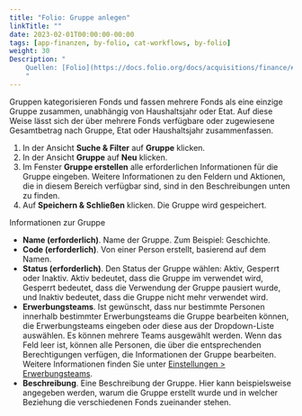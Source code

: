 ```yaml
---
title: "Folio: Gruppe anlegen"
linkTitle: ""
date: 2023-02-01T00:00:00-00:00
tags: [app-finanzen, by-folio, cat-workflows, by-folio]
weight: 30
Description: "
    Quellen: [Folio](https://docs.folio.org/docs/acquisitions/finance/#creating-a-group) & [GBV](https://info.gbv.de/display/FOLIOGBVEXTERN/Folio:+Gruppe+anlegen)
    "
---
```


Gruppen kategorisieren Fonds und fassen mehrere Fonds als eine einzige Gruppe zusammen, unabhängig von Haushaltsjahr oder Etat. Auf diese Weise lässt sich der über mehrere Fonds verfügbare oder zugewiesene Gesamtbetrag nach Gruppe, Etat oder Haushaltsjahr zusammenfassen.

1.  In der Ansicht **Suche & Filter** auf **Gruppe** klicken.
2.  In der Ansicht **Gruppe** auf **Neu** klicken.
3.  Im Fenster **Gruppe erstellen** alle erforderlichen Informationen für die Gruppe eingeben. Weitere Informationen zu den Feldern und Aktionen, die in diesem Bereich verfügbar sind, sind in den Beschreibungen unten zu finden.
4.  Auf **Speichern & Schließen** klicken. Die Gruppe wird gespeichert.

Informationen zur Gruppe

-   **Name (erforderlich)**. Name der Gruppe. Zum Beispiel: Geschichte.
-   **Code (erforderlich)**. Von einer Person erstellt, basierend auf dem Namen.
-   **Status (erforderlich)**. Den Status der Gruppe wählen: Aktiv, Gesperrt oder Inaktiv. Aktiv bedeutet, dass die Gruppe im verwendet wird, Gesperrt bedeutet, dass die Verwendung der Gruppe pausiert wurde, und Inaktiv bedeutet, dass die Gruppe nicht mehr verwendet wird.
-   **Erwerbungsteams**. Ist gewünscht, dass nur bestimmte Personen innerhalb bestimmter Erwerbungsteams die Gruppe bearbeiten können, die Erwerbungsteams eingeben oder diese aus der Dropdown-Liste auswählen. Es können mehrere Teams ausgewählt werden. Wenn das Feld leer ist, können alle Personen, die über die entsprechenden Berechtigungen verfügen, die Informationen der Gruppe bearbeiten. Weitere Informationen finden Sie unter [Einstellungen > Erwerbungsteams](https://info.gbv.de/pages/viewpage.action?pageId=849379720).
-   **Beschreibung**. Eine Beschreibung der Gruppe. Hier kann beispielsweise angegeben werden, warum die Gruppe erstellt wurde und in welcher Beziehung die verschiedenen Fonds zueinander stehen.
